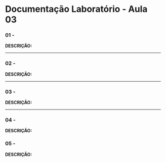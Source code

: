 # Documentação Laboratório - Aula 03

### **01** - 



**DESCRIÇÃO:**

---

### **02** - 



**DESCRIÇÃO:**

---

### **03** - 



**DESCRIÇÃO:**

---

### **04** - 



**DESCRIÇÃO:**



### **05** - 



**DESCRIÇÃO:**
